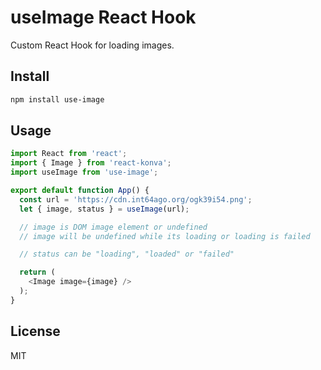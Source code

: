 # useImage React Hook

Custom React Hook for loading images.

## Install

```bash
npm install use-image
```


## Usage

```js
import React from 'react';
import { Image } from 'react-konva';
import useImage from 'use-image';

export default function App() {
  const url = 'https://cdn.int64ago.org/ogk39i54.png';
  let { image, status } = useImage(url);

  // image is DOM image element or undefined
  // image will be undefined while its loading or loading is failed

  // status can be "loading", "loaded" or "failed"

  return (
    <Image image={image} />
  );
}

```

## License

MIT
